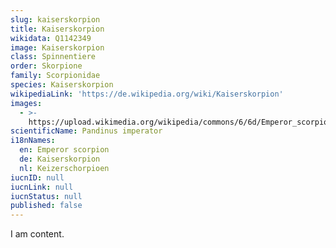 ```yaml
---
slug: kaiserskorpion
title: Kaiserskorpion
wikidata: Q1142349
image: Kaiserskorpion
class: Spinnentiere
order: Skorpione
family: Scorpionidae
species: Kaiserskorpion
wikipediaLink: 'https://de.wikipedia.org/wiki/Kaiserskorpion'
images:
  - >-
    https://upload.wikimedia.org/wikipedia/commons/6/6d/Emperor_scorpion_or_Imperial_scorpion_(Pandinus_imperator).jpg
scientificName: Pandinus imperator
i18nNames:
  en: Emperor scorpion
  de: Kaiserskorpion
  nl: Keizerschorpioen
iucnID: null
iucnLink: null
iucnStatus: null
published: false
---
```


I am content.

